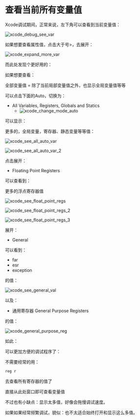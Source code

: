 # 查看当前所有变量值

Xcode调试期间，正常来说，左下角可以查看到当前变量值：

![xcode_debug_see_var](../../../assets/img/xcode_debug_see_var.png)

如果想要查看属性值，点击大于号>，去展开：

![xcode_expand_more_var](../../../assets/img/xcode_expand_more_var.png)

而此处发现个更好用的：

如果想要查看：

全部变量值 = 除了当前局部变量值之外，也显示全局变量值等等

可以点击下面的Auto，切换为：

* All Variables, Registers, Globals and Statics
  * ![xcode_change_mode_auto](../../../assets/img/xcode_change_mode_auto.png)

可以显示：

更多的，全局变量，寄存器、静态变量等等值：

![xcode_see_all_auto_var](../../../assets/img/xcode_see_all_auto_var.png)

![xcode_see_all_auto_var_2](../../../assets/img/xcode_see_all_auto_var_2.png)

点击展开：

* Floating Point Registers

可以查看到：

更多的浮点寄存器值

![xcode_see_float_point_regs](../../../assets/img/xcode_see_float_point_regs.png)

![xcode_see_float_point_regs_2](../../../assets/img/xcode_see_float_point_regs_2.png)

![xcode_see_float_point_regs_3](../../../assets/img/xcode_see_float_point_regs_3.png)

展开：

* General

可以看到：

* far
* esr
* exception

的值：

![xcode_see_general_val](../../../assets/img/xcode_see_general_val.png)

以及：

* 通用寄存器 General Purpose Registers

的值：

![xcode_general_purpose_reg](../../../assets/img/xcode_general_purpose_reg.png)


如此：

可以更加方便的调试程序了：

不需要经常的用：

```bash
reg r
```

去查看所有寄存器的值了

直接从此处窗口即可查看变量值

不过也有小缺点：显示太多值，好像会拖慢调试速度。

如果如果经常频繁调试，貌似：也不太适合始终打开和显示这么多值。
